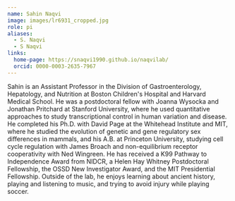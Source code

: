 ```yaml
---
name: Sahin Naqvi
image: images/lr6931_cropped.jpg
role: pi
aliases:
  - S. Naqvi
  - S Naqvi
links:
  home-page: https://snaqvi1990.github.io/naqvilab/
  orcid: 0000-0003-2635-7967
---
```


Sahin is an Assistant Professor in the Division of Gastroenterology, Hepatology, and Nutrition at Boston Children's Hospital and Harvard Medical School. He was a postdoctoral fellow with Joanna Wysocka and Jonathan Pritchard at Stanford University, where he used quantitative approaches to study transcriptional control in human variation and disease. He completed his Ph.D. with David Page at the Whitehead Institute and MIT, where he studied the evolution of genetic and gene regulatory sex differences in mammals, and his A.B. at Princeton University, studying cell cycle regulation with James Broach and non-equilibrium receptor cooperativity with Ned Wingreen. He has received a K99 Pathway to Independence Award from NIDCR, a Helen Hay Whitney Postdoctoral Fellowship, the OSSD New Investigator Award, and the MIT Presidential Fellowship. Outside of the lab, he enjoys learning about ancient history, playing and listening to music, and trying to avoid injury while playing soccer.
